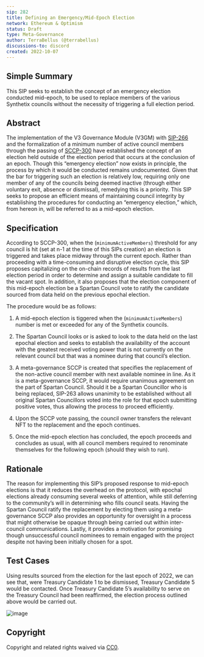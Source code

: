 ```yaml
---
sip: 282
title: Defining an Emergency/Mid-Epoch Election
network: Ethereum & Optimism
status: Draft
type: Meta-Governance
author: TerraBellus (@terrabellus)
discussions-to: discord
created: 2022-10-07
---
```


<!--You can leave these HTML comments in your merged SIP and delete the visible duplicate text guides, they will not appear and may be helpful to refer to if you edit it again. This is the suggested template for new SIPs. Note that an SIP number will be assigned by an editor. When opening a pull request to submit your SIP, please use an abbreviated title in the filename, `sip-draft_title_abbrev.md`. The title should be 44 characters or less.-->

## Simple Summary

<!--"If you can't explain it simply, you don't understand it well enough." Simply describe the outcome the proposed changes intends to achieve. This should be non-technical and accessible to a casual community member.-->

This SIP seeks to establish the concept of an emergency election conducted mid-epoch, to be used to replace members of the various Synthetix councils without the necessity of triggering a full election period.

## Abstract

<!--A short (~200 word) description of the proposed change, the abstract should clearly describe the proposed change. This is what *will* be done if the SIP is implemented, not *why* it should be done or *how* it will be done. If the SIP proposes deploying a new contract, write, "we propose to deploy a new contract that will do x".-->

The implementation of the V3 Governance Module (V3GM) with [SIP-266](https://sips.synthetix.io/sips/sip-266/) and the formalization of a minimum number of active council members through the passing of [SCCP-300](https://sips.synthetix.io/sccp/sccp-300/) have established the concept of an election held outside of the election period that occurs at the conclusion of an epoch. Though this “emergency election” now exists in principle, the process by which it would be conducted remains undocumented. Given that the bar for triggering such an election is relatively low, requiring only one member of any of the councils being deemed inactive (through either voluntary exit, absence or dismissal), remedying this is a priority. This SIP seeks to propose an efficient means of maintaining council integrity by establishing the procedures for conducting an “emergency election,” which, from hereon in, will be referred to as a mid-epoch election.

## Specification

<!--The specification should describe the syntax and semantics of any new feature, there are five sections
1. Overview
2. Rationale
3. Technical Specification
4. Test Cases
5. Configurable Values
-->

According to SCCP-300, when the (`minimumActiveMembers`) threshold for any council is hit (set at n-1 at the time of this SIPs creation) an election is triggered and takes place midway through the current epoch. Rather than proceeding with a time-consuming and disruptive election cycle, this SIP proposes capitalizing on the on-chain records of results from the last election period in order to determine and assign a suitable candidate to fill the vacant spot. In addition, it also proposes that the election component of this mid-epoch election be a Spartan Council vote to ratify the candidate sourced from data held on the previous epochal election.

The procedure would be as follows:

1)	A mid-epoch election is tiggered when the (`minimumActiveMembers`) number is met or exceeded for any of the Synthetix councils.

2)	The Spartan Council looks or is asked to look to the data held on the last epochal election and seeks to establish the availability of the account with the greatest received voting power that is not currently on the relevant council but that was a nominee during that council’s election.

3)	A meta-governance SCCP is created that specifies the replacement of the non-active council member with next available nominee in line. As it is a meta-governance SCCP, it would require unanimous agreement on the part of Spartan Council. Should it be a Spartan Councillor who is being replaced, SIP-263 allows unanimity to be established without all original Spartan Councillors voted into the role for that epoch submitting positive votes, thus allowing the process to proceed efficiently.

4)	Upon the SCCP vote passing, the council owner transfers the relevant NFT to the replacement and the epoch continues.

5)	Once the mid-epoch election has concluded, the epoch proceeds and concludes as usual, with all council members required to renominate themselves for the following epoch (should they wish to run).

## Rationale

The reason for implementing this SIP’s proposed response to mid-epoch elections is that it reduces the overhead on the protocol, with epochal elections already consuming several weeks of attention, while still deferring to the community’s will in determining who fills council seats. Having the Spartan Council ratify the replacement by electing them using a meta-governance SCCP also provides an opportunity for oversight in a process that might otherwise be opaque through being carried out within inter-council communications. Lastly, it provides a motivation for promising though unsuccessful council nominees to remain engaged with the project despite not having been initially chosen for a spot.

## Test Cases

Using results sourced from the election for the last epoch of 2022, we can see that, were Treasury Candidate 1 to be dismissed, Treasury Candidate 5 would be contacted. Once Treasury Candidate 5’s availability to serve on the Treasury Council had been reaffirmed, the election process outlined above would be carried out.

![image](https://user-images.githubusercontent.com/33300147/194576236-259fa35c-a744-4646-b66b-d5536411d6d4.png)

## Copyright

Copyright and related rights waived via [CC0](https://creativecommons.org/publicdomain/zero/1.0/).
